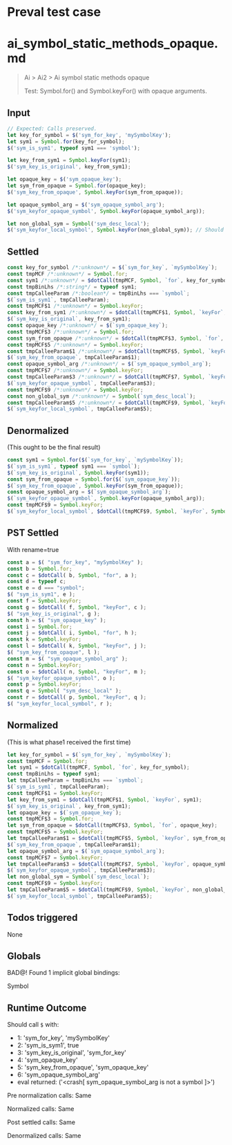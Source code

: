 # Preval test case

# ai_symbol_static_methods_opaque.md

> Ai > Ai2 > Ai symbol static methods opaque
>
> Test: Symbol.for() and Symbol.keyFor() with opaque arguments.

## Input

`````js filename=intro
// Expected: Calls preserved.
let key_for_symbol = $('sym_for_key', 'mySymbolKey');
let sym1 = Symbol.for(key_for_symbol);
$('sym_is_sym1', typeof sym1 === 'symbol');

let key_from_sym1 = Symbol.keyFor(sym1);
$('sym_key_is_original', key_from_sym1);

let opaque_key = $('sym_opaque_key');
let sym_from_opaque = Symbol.for(opaque_key);
$('sym_key_from_opaque', Symbol.keyFor(sym_from_opaque));

let opaque_symbol_arg = $('sym_opaque_symbol_arg');
$('sym_keyfor_opaque_symbol', Symbol.keyFor(opaque_symbol_arg));

let non_global_sym = Symbol('sym_desc_local');
$('sym_keyfor_local_symbol', Symbol.keyFor(non_global_sym)); // Should be undefined
`````


## Settled


`````js filename=intro
const key_for_symbol /*:unknown*/ = $(`sym_for_key`, `mySymbolKey`);
const tmpMCF /*:unknown*/ = Symbol.for;
const sym1 /*:unknown*/ = $dotCall(tmpMCF, Symbol, `for`, key_for_symbol);
const tmpBinLhs /*:string*/ = typeof sym1;
const tmpCalleeParam /*:boolean*/ = tmpBinLhs === `symbol`;
$(`sym_is_sym1`, tmpCalleeParam);
const tmpMCF$1 /*:unknown*/ = Symbol.keyFor;
const key_from_sym1 /*:unknown*/ = $dotCall(tmpMCF$1, Symbol, `keyFor`, sym1);
$(`sym_key_is_original`, key_from_sym1);
const opaque_key /*:unknown*/ = $(`sym_opaque_key`);
const tmpMCF$3 /*:unknown*/ = Symbol.for;
const sym_from_opaque /*:unknown*/ = $dotCall(tmpMCF$3, Symbol, `for`, opaque_key);
const tmpMCF$5 /*:unknown*/ = Symbol.keyFor;
const tmpCalleeParam$1 /*:unknown*/ = $dotCall(tmpMCF$5, Symbol, `keyFor`, sym_from_opaque);
$(`sym_key_from_opaque`, tmpCalleeParam$1);
const opaque_symbol_arg /*:unknown*/ = $(`sym_opaque_symbol_arg`);
const tmpMCF$7 /*:unknown*/ = Symbol.keyFor;
const tmpCalleeParam$3 /*:unknown*/ = $dotCall(tmpMCF$7, Symbol, `keyFor`, opaque_symbol_arg);
$(`sym_keyfor_opaque_symbol`, tmpCalleeParam$3);
const tmpMCF$9 /*:unknown*/ = Symbol.keyFor;
const non_global_sym /*:unknown*/ = Symbol(`sym_desc_local`);
const tmpCalleeParam$5 /*:unknown*/ = $dotCall(tmpMCF$9, Symbol, `keyFor`, non_global_sym);
$(`sym_keyfor_local_symbol`, tmpCalleeParam$5);
`````


## Denormalized
(This ought to be the final result)

`````js filename=intro
const sym1 = Symbol.for($(`sym_for_key`, `mySymbolKey`));
$(`sym_is_sym1`, typeof sym1 === `symbol`);
$(`sym_key_is_original`, Symbol.keyFor(sym1));
const sym_from_opaque = Symbol.for($(`sym_opaque_key`));
$(`sym_key_from_opaque`, Symbol.keyFor(sym_from_opaque));
const opaque_symbol_arg = $(`sym_opaque_symbol_arg`);
$(`sym_keyfor_opaque_symbol`, Symbol.keyFor(opaque_symbol_arg));
const tmpMCF$9 = Symbol.keyFor;
$(`sym_keyfor_local_symbol`, $dotCall(tmpMCF$9, Symbol, `keyFor`, Symbol(`sym_desc_local`)));
`````


## PST Settled
With rename=true

`````js filename=intro
const a = $( "sym_for_key", "mySymbolKey" );
const b = Symbol.for;
const c = $dotCall( b, Symbol, "for", a );
const d = typeof c;
const e = d === "symbol";
$( "sym_is_sym1", e );
const f = Symbol.keyFor;
const g = $dotCall( f, Symbol, "keyFor", c );
$( "sym_key_is_original", g );
const h = $( "sym_opaque_key" );
const i = Symbol.for;
const j = $dotCall( i, Symbol, "for", h );
const k = Symbol.keyFor;
const l = $dotCall( k, Symbol, "keyFor", j );
$( "sym_key_from_opaque", l );
const m = $( "sym_opaque_symbol_arg" );
const n = Symbol.keyFor;
const o = $dotCall( n, Symbol, "keyFor", m );
$( "sym_keyfor_opaque_symbol", o );
const p = Symbol.keyFor;
const q = Symbol( "sym_desc_local" );
const r = $dotCall( p, Symbol, "keyFor", q );
$( "sym_keyfor_local_symbol", r );
`````


## Normalized
(This is what phase1 received the first time)

`````js filename=intro
let key_for_symbol = $(`sym_for_key`, `mySymbolKey`);
const tmpMCF = Symbol.for;
let sym1 = $dotCall(tmpMCF, Symbol, `for`, key_for_symbol);
const tmpBinLhs = typeof sym1;
let tmpCalleeParam = tmpBinLhs === `symbol`;
$(`sym_is_sym1`, tmpCalleeParam);
const tmpMCF$1 = Symbol.keyFor;
let key_from_sym1 = $dotCall(tmpMCF$1, Symbol, `keyFor`, sym1);
$(`sym_key_is_original`, key_from_sym1);
let opaque_key = $(`sym_opaque_key`);
const tmpMCF$3 = Symbol.for;
let sym_from_opaque = $dotCall(tmpMCF$3, Symbol, `for`, opaque_key);
const tmpMCF$5 = Symbol.keyFor;
let tmpCalleeParam$1 = $dotCall(tmpMCF$5, Symbol, `keyFor`, sym_from_opaque);
$(`sym_key_from_opaque`, tmpCalleeParam$1);
let opaque_symbol_arg = $(`sym_opaque_symbol_arg`);
const tmpMCF$7 = Symbol.keyFor;
let tmpCalleeParam$3 = $dotCall(tmpMCF$7, Symbol, `keyFor`, opaque_symbol_arg);
$(`sym_keyfor_opaque_symbol`, tmpCalleeParam$3);
let non_global_sym = Symbol(`sym_desc_local`);
const tmpMCF$9 = Symbol.keyFor;
let tmpCalleeParam$5 = $dotCall(tmpMCF$9, Symbol, `keyFor`, non_global_sym);
$(`sym_keyfor_local_symbol`, tmpCalleeParam$5);
`````


## Todos triggered


None


## Globals


BAD@! Found 1 implicit global bindings:

Symbol


## Runtime Outcome


Should call `$` with:
 - 1: 'sym_for_key', 'mySymbolKey'
 - 2: 'sym_is_sym1', true
 - 3: 'sym_key_is_original', 'sym_for_key'
 - 4: 'sym_opaque_key'
 - 5: 'sym_key_from_opaque', 'sym_opaque_key'
 - 6: 'sym_opaque_symbol_arg'
 - eval returned: ('<crash[ sym_opaque_symbol_arg is not a symbol ]>')

Pre normalization calls: Same

Normalized calls: Same

Post settled calls: Same

Denormalized calls: Same
